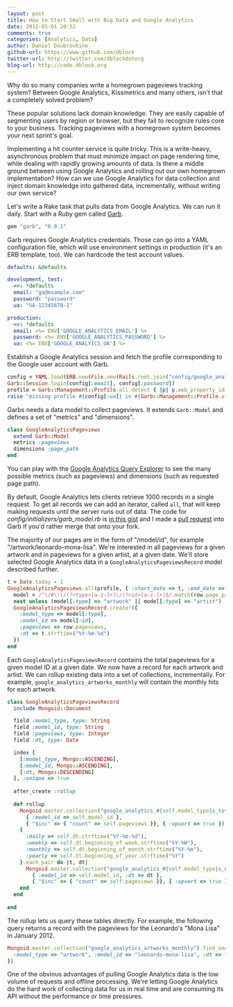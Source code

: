 ```yaml
---
layout: post
title: How to Start Small with Big Data and Google Analytics
date: 2012-05-01 20:52
comments: true
categories: [Analytics, Data]
author: Daniel Doubrovkine
github-url: https://www.github.com/dblock
twitter-url: http://twitter.com/dblockdotorg
blog-url: http://code.dblock.org
---
```

Why do so many companies write a homegrown pageviews tracking system? Between Google Analytics, Kissmetrics and many others, isn't that a completely solved problem?

These popular solutions lack domain knowledge. They are easily capable of segmenting users by region or browser, but they fail to recognize rules core to your business. Tracking pageviews with a homegrown system becomes your next sprint's goal.

Implementing a hit counter service is quite tricky. This is a write-heavy, asynchronous problem that must minimize impact on page rendering time, while dealing with rapidly growing amounts of data. Is there a middle ground between using Google Analytics and rolling out our own homegrown implementation? How can we use Google Analytics for data collection and inject domain knowledge into gathered data, incrementally, without writing our own service?

<!--more-->

Let's write a Rake task that pulls data from Google Analytics. We can run it daily. Start with a Ruby gem called [Garb](https://github.com/vigetlabs/garb).

``` ruby
gem "garb", "0.9.1"
```

Garb requires Google Analytics credentials. Those can go into a YAML configuration file, which will use environment settings in production (it's an ERB template, too). We can hardcode the test account values.

``` yaml config/google_analytics.yml
defaults: &defaults

development, test:
  <<: *defaults
  email: "ga@example.com"
  password: "password"
  ua: "UA-12345678-1"

production:
  <<: *defaults
  email: <%= ENV['GOOGLE_ANALYTICS_EMAIL'] %>
  password: <%= ENV['GOOGLE_ANALYTICS_PASSWORD'] %>
  ua: <%= ENV['GOOGLE_ANALYICS_UA'] %>
```

Establish a Google Analytics session and fetch the profile corresponding to the Google user account with Garb.

``` ruby
config = YAML.load(ERB.new(File.new(Rails.root.join("config/google_analytics.yml")).read).result)[Rails.env].symbolize_keys
Garb::Session.login(config[:email], config[:password])
profile = Garb::Management::Profile.all.detect { |p| p.web_property_id == config[:ua] }
raise "missing profile #{config[:ua]} in #{Garb::Management::Profile.all.map(&:web_property_id)}" unless profile
```

Garbs needs a data model to collect pageviews. It extends `Garb::Model` and defines a set of "metrics" and "dimensions".

``` ruby app/models/google_analytics_pageviews.rb
class GoogleAnalyticsPageviews
  extend Garb::Model
  metrics :pageviews
  dimensions :page_path
end
```

You can play with the [Google Analytics Query Explorer](http://ga-dev-tools.appspot.com/explorer/) to see the many possible metrics (such as pageviews) and dimensions (such as requested page path).

By default, Google Analytics lets clients retrieve 1000 records in a single request. To get all records we can add an iterator, called `all`, that will keep making requests until the server runs out of data. The code for *config/initializers/garb_model.rb* is [in this gist](https://gist.github.com/2265877) and I made a [pull request](https://github.com/vigetlabs/garb/pull/116) into Garb if you'd rather merge that onto your fork.

The majority of our pages are in the form of "/model/id", for example "/artwork/leonardo-mona-lisa". We're interested in all pageviews for a given artwork and in pageviews for a given artist, at a given date. We'll store selected Google Analytics data in a `GoogleAnalyticsPageviewsRecord` model described further.

``` ruby
t = Date.today - 1
GoogleAnalyticsPageviews.all(profile, { :start_date => t, :end_date => t }) do |row|
  model = /^\/#\!\/(?<type>[a-z-]+)\/(?<id>[a-z-]+)$/.match(row.page_path)
  next unless (model[:type] == "artwork" || model[:type] == "artist")
  GoogleAnalyticsPageviewsRecord.create!({
    :model_type => model[:type],
    :model_id => model[:id],
    :pageviews => row.pageviews,
    :dt => t.strftime("%Y-%m-%d")
  })
end
```

Each `GoogleAnalyticsPageviewsRecord` contains the total pageviews for a given model ID at a given date. We now have a record for each artwork and artist. We can rollup existing data into a set of collections, incrementally. For example, `google_analytics_artworks_monthly` will contain the monthly hits for each artwork.

``` ruby
class GoogleAnalyticsPageviewsRecord
  include Mongoid::Document

  field :model_type, type: String
  field :model_id, type: String
  field :pageviews, type: Integer
  field :dt, type: Date

  index [
    [:model_type, Mongo::ASCENDING],
    [:model_id, Mongo::ASCENDING],
    [:dt, Mongo::DESCENDING]
  ], :unique => true
  
  after_create :rollup
  
  def rollup
    Mongoid.master.collection("google_analytics_#{self.model_type}s_total").update(
      { :model_id => self.model_id },
      { "$inc" => { "count" => self.pageviews }}, { :upsert => true })
    {
      :daily => self.dt.strftime("%Y-%m-%d"),
      :weekly => self.dt.beginning_of_week.strftime("%Y-%W"),
      :monthly => self.dt.beginning_of_month.strftime("%Y-%m"),
      :yearly => self.dt.beginning_of_year.strftime("%Y")
    }.each_pair do |t, dt|
      Mongoid.master.collection("google_analytics_#{self.model_type}s_#{t}").update(
        { :model_id => self.model_id, :dt => dt },
        { "$inc" => { "count" => self.pageviews }}, { :upsert => true })
    end
  end
  
end
```

The rollup lets us query these tables directly. For example, the following query returns a record with the pageviews for the Leonardo's "Mona Lisa" in January 2012.

``` ruby
Mongoid.master.collection("google_analytics_artworks_monthly").find_one({
  :model_type => "artwork", :model_id => "leonardo-mona-lisa", :dt => "2012/01"
})
```

One of the obvious advantages of pulling Google Analytics data is the low volume of requests and offline processing. We're letting Google Analytics do the hard work of collecting data for us in real time and are consuming its API without the performance or time pressures.
